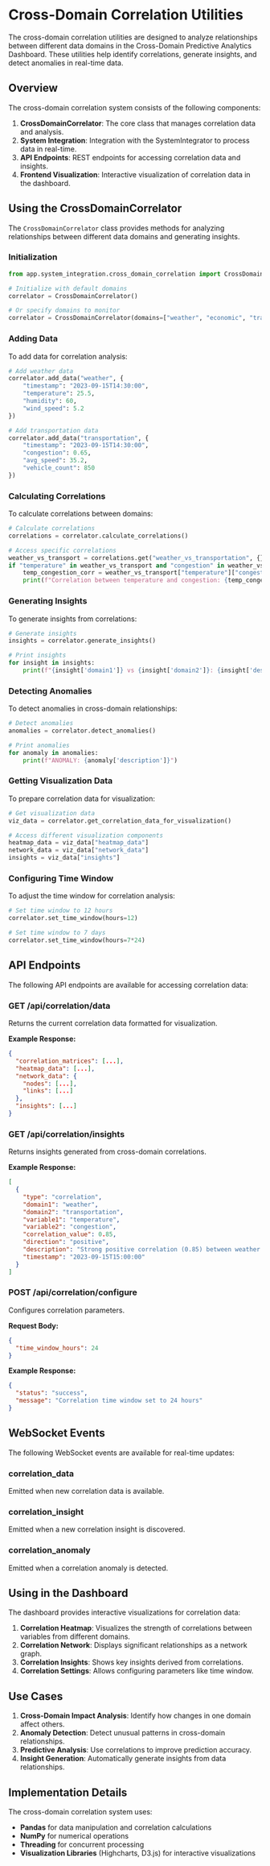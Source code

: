 # Cross-Domain Correlation Utilities

The cross-domain correlation utilities are designed to analyze relationships between different data domains in the Cross-Domain Predictive Analytics Dashboard. These utilities help identify correlations, generate insights, and detect anomalies in real-time data.

## Overview

The cross-domain correlation system consists of the following components:

1. **CrossDomainCorrelator**: The core class that manages correlation data and analysis.
2. **System Integration**: Integration with the SystemIntegrator to process data in real-time.
3. **API Endpoints**: REST endpoints for accessing correlation data and insights.
4. **Frontend Visualization**: Interactive visualization of correlation data in the dashboard.

## Using the CrossDomainCorrelator

The `CrossDomainCorrelator` class provides methods for analyzing relationships between different data domains and generating insights.

### Initialization

```python
from app.system_integration.cross_domain_correlation import CrossDomainCorrelator

# Initialize with default domains
correlator = CrossDomainCorrelator()

# Or specify domains to monitor
correlator = CrossDomainCorrelator(domains=["weather", "economic", "transportation", "social_media"])
```

### Adding Data

To add data for correlation analysis:

```python
# Add weather data
correlator.add_data("weather", {
    "timestamp": "2023-09-15T14:30:00",
    "temperature": 25.5,
    "humidity": 60,
    "wind_speed": 5.2
})

# Add transportation data
correlator.add_data("transportation", {
    "timestamp": "2023-09-15T14:30:00",
    "congestion": 0.65,
    "avg_speed": 35.2,
    "vehicle_count": 850
})
```

### Calculating Correlations

To calculate correlations between domains:

```python
# Calculate correlations
correlations = correlator.calculate_correlations()

# Access specific correlations
weather_vs_transport = correlations.get("weather_vs_transportation", {})
if "temperature" in weather_vs_transport and "congestion" in weather_vs_transport["temperature"]:
    temp_congestion_corr = weather_vs_transport["temperature"]["congestion"]
    print(f"Correlation between temperature and congestion: {temp_congestion_corr}")
```

### Generating Insights

To generate insights from correlations:

```python
# Generate insights
insights = correlator.generate_insights()

# Print insights
for insight in insights:
    print(f"{insight['domain1']} vs {insight['domain2']}: {insight['description']}")
```

### Detecting Anomalies

To detect anomalies in cross-domain relationships:

```python
# Detect anomalies
anomalies = correlator.detect_anomalies()

# Print anomalies
for anomaly in anomalies:
    print(f"ANOMALY: {anomaly['description']}")
```

### Getting Visualization Data

To prepare correlation data for visualization:

```python
# Get visualization data
viz_data = correlator.get_correlation_data_for_visualization()

# Access different visualization components
heatmap_data = viz_data["heatmap_data"]
network_data = viz_data["network_data"]
insights = viz_data["insights"]
```

### Configuring Time Window

To adjust the time window for correlation analysis:

```python
# Set time window to 12 hours
correlator.set_time_window(hours=12)

# Set time window to 7 days
correlator.set_time_window(hours=7*24)
```

## API Endpoints

The following API endpoints are available for accessing correlation data:

### GET /api/correlation/data

Returns the current correlation data formatted for visualization.

**Example Response:**
```json
{
  "correlation_matrices": [...],
  "heatmap_data": [...],
  "network_data": {
    "nodes": [...],
    "links": [...]
  },
  "insights": [...]
}
```

### GET /api/correlation/insights

Returns insights generated from cross-domain correlations.

**Example Response:**
```json
[
  {
    "type": "correlation",
    "domain1": "weather",
    "domain2": "transportation",
    "variable1": "temperature",
    "variable2": "congestion",
    "correlation_value": 0.85,
    "direction": "positive",
    "description": "Strong positive correlation (0.85) between weather's temperature and transportation's congestion",
    "timestamp": "2023-09-15T15:00:00"
  }
]
```

### POST /api/correlation/configure

Configures correlation parameters.

**Request Body:**
```json
{
  "time_window_hours": 24
}
```

**Example Response:**
```json
{
  "status": "success",
  "message": "Correlation time window set to 24 hours"
}
```

## WebSocket Events

The following WebSocket events are available for real-time updates:

### correlation_data

Emitted when new correlation data is available.

### correlation_insight

Emitted when a new correlation insight is discovered.

### correlation_anomaly

Emitted when a correlation anomaly is detected.

## Using in the Dashboard

The dashboard provides interactive visualizations for correlation data:

1. **Correlation Heatmap**: Visualizes the strength of correlations between variables from different domains.
2. **Correlation Network**: Displays significant relationships as a network graph.
3. **Correlation Insights**: Shows key insights derived from correlations.
4. **Correlation Settings**: Allows configuring parameters like time window.

## Use Cases

1. **Cross-Domain Impact Analysis**: Identify how changes in one domain affect others.
2. **Anomaly Detection**: Detect unusual patterns in cross-domain relationships.
3. **Predictive Analysis**: Use correlations to improve prediction accuracy.
4. **Insight Generation**: Automatically generate insights from data relationships.

## Implementation Details

The cross-domain correlation system uses:

- **Pandas** for data manipulation and correlation calculations
- **NumPy** for numerical operations
- **Threading** for concurrent processing
- **Visualization Libraries** (Highcharts, D3.js) for interactive visualizations